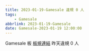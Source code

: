 ```yaml
---
title: 2023-01-19-Gamesale 違規 0 人
tags:
    - Gamesale
abbrlink: 2023-01-19-Gamesale
date: Gamesale-2023-01-19 12:00:00
---
```

Gamesale 板 [板規連結](https://www.ptt.cc/bbs/Gossiping/M.1637425085.A.07D.html)
昨天違規 0 人
